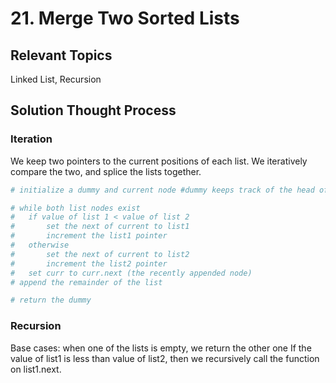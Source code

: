 # 21. Merge Two Sorted Lists

## Relevant Topics

Linked List, Recursion

## Solution Thought Process

### Iteration

We keep two pointers to the current positions of each list. We iteratively compare the two, and splice the lists together.

```python
# initialize a dummy and current node #dummy keeps track of the head of the sorted list

# while both list nodes exist
#   if value of list 1 < value of list 2
#       set the next of current to list1
#       increment the list1 pointer
#   otherwise
#       set the next of current to list2
#       increment the list2 pointer
#   set curr to curr.next (the recently appended node)
# append the remainder of the list

# return the dummy
```

### Recursion
Base cases: when one of the lists is empty, we return the other one
If the value of list1 is less than value of list2, then we recursively call the function on list1.next.
